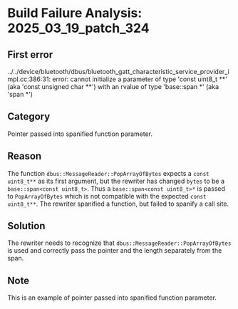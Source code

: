 # Build Failure Analysis: 2025_03_19_patch_324

## First error

../../device/bluetooth/dbus/bluetooth_gatt_characteristic_service_provider_impl.cc:386:31: error: cannot initialize a parameter of type 'const uint8_t **' (aka 'const unsigned char **') with an rvalue of type 'base::span<const uint8_t> *' (aka 'span<const unsigned char> *')

## Category
Pointer passed into spanified function parameter.

## Reason
The function `dbus::MessageReader::PopArrayOfBytes` expects a `const uint8_t**` as its first argument, but the rewriter has changed `bytes` to be a `base::span<const uint8_t>`. Thus a `base::span<const uint8_t>*` is passed to `PopArrayOfBytes` which is not compatible with the expected `const uint8_t**`. The rewriter spanified a function, but failed to spanify a call site.

## Solution
The rewriter needs to recognize that `dbus::MessageReader::PopArrayOfBytes` is used and correctly pass the pointer and the length separately from the span.

## Note
This is an example of pointer passed into spanified function parameter.